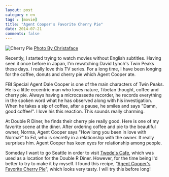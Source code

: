 ```yaml
---
layout: post
category : en
tags : [movie]
title: "Agent Cooper's Favorite Cherry Pie"
date: 2014-07-21
comments: false
---
```


![Cherry Pie](https://farm7.staticflickr.com/6127/5975170986_191d0744c2_z.jpg)
[Photo By Christaface](https://flic.kr/p/a71jaq)

Recently, I started trying to watch movies without English subtitles. Having seen it once before in Japan, I'm rewatching David Lynch's Twin Peaks these days. I really love this TV series. For a long time, I have been longing for the coffee, donuts and cherry pie which Agent Cooper ate.

FBI Special Agent Dale Cooper is one of the main characters of Twin Peaks. He is a little eccentric man who loves nature, Tibetan thought, coffee and cherry pie. Always having a microcassette recorder, he records everything in the spoken word what he has observed along with his investigation. When he takes a sip of coffee, after a pause, he smiles and says "Damn, good coffee!". I love his this reaction. This sounds really charming.

At Double R Diner, he finds their cherry pie really good. Here is one of my favorite scene at the diner. After ordering coffee and pie to the beautiful owner, Norma, Agent Cooper says  "How long you been in love with Norma?" to Ed, who is secretly in a relationship with the owner. It really surprises him. Agent Cooper has keen eyes for relationship among people. 

Someday I want to go Seattle in order to visit [Twede's Cafe](http://www.twedescafe.com/), which was used as a location for the Double R Diner. However, for the time being I'd better to try to make it by myself. I found this recipe, "[Agent Cooper's Favorite Cherry Pie](http://www.forcesofgeek.com/2013/03/celebrate-pi-day-tomorrow-by-making.html)", which looks very tasty. I will try this before long!



